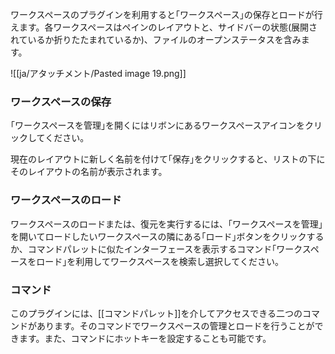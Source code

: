 
ワークスペースのプラグインを利用すると｢ワークスペース｣の保存とロードが行えます。各ワークスペースはペインのレイアウトと、サイドバーの状態(展開されているか折りたたまれているか)、ファイルのオープンステータスを含みます。

![[ja/アタッチメント/Pasted image 19.png]]

### ワークスペースの保存

｢ワークスペースを管理｣を開くにはリボンにあるワークスペースアイコンをクリックしてください。

現在のレイアウトに新しく名前を付けて｢保存｣をクリックすると、リストの下にそのレイアウトの名前が表示されます。

### ワークスペースのロード

ワークスペースのロードまたは、復元を実行するには、｢ワークスペースを管理｣を開いてロードしたいワークスペースの隣にある｢ロード｣ボタンをクリックするか、コマンドパレットに似たインターフェースを表示するコマンド｢ワークスペースをロード｣を利用してワークスペースを検索し選択してください。

### コマンド

このプラグインには、[[コマンドパレット]]を介してアクセスできる二つのコマンドがあります。そのコマンドでワークスペースの管理とロードを行うことができます。また、コマンドにホットキーを設定することも可能です。